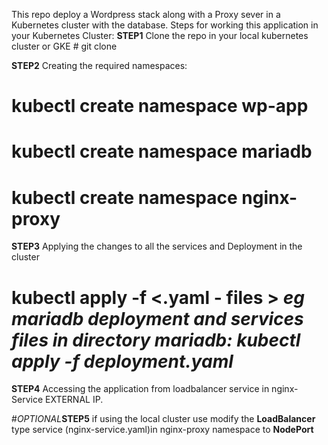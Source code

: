 This repo deploy a Wordpress stack along with a Proxy sever in a Kubernetes cluster with the database.
Steps for working this application in your Kubernetes Cluster:
**STEP1** 
Clone the repo in your local kubernetes cluster or GKE # git clone <repo link>

**STEP2**
Creating the required namespaces:
# kubectl create namespace wp-app
# kubectl create namespace mariadb
# kubectl create namespace nginx-proxy

**STEP3**
Applying the changes to all the services and Deployment in the cluster
# kubectl apply -f <.yaml - files > _eg mariadb deployment and services files in directory mariadb: kubectl apply -f deployment.yaml_


**STEP4**
Accessing the application from loadbalancer service in nginx-Service EXTERNAL IP.

#_OPTIONAL_**STEP5** 
if using the local cluster use modify the **LoadBalancer** type service (nginx-service.yaml)in nginx-proxy namespace to **NodePort**



